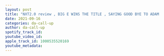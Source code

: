 ```yaml
---
layout: post
title: "NXT2.0 review , BIG E WINS THE TITLE , SAYING GOOD BYE TO ADAM COLE"
date: 2021-09-16
categories: da-call-up
author: da-call-up
spotify_track_id: 
youtube_video_id: 
apple_track_id: 1000535520169
youtube_metadata: 
---
```

